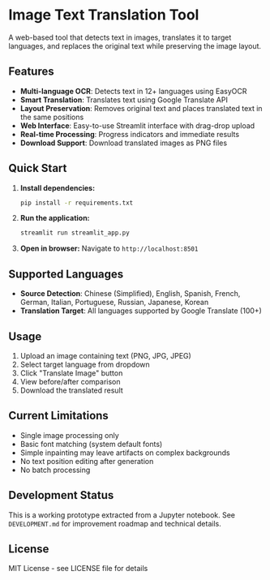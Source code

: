 # Image Text Translation Tool

A web-based tool that detects text in images, translates it to target languages, and replaces the original text while preserving the image layout.

## Features

- **Multi-language OCR**: Detects text in 12+ languages using EasyOCR
- **Smart Translation**: Translates text using Google Translate API
- **Layout Preservation**: Removes original text and places translated text in the same positions
- **Web Interface**: Easy-to-use Streamlit interface with drag-drop upload
- **Real-time Processing**: Progress indicators and immediate results
- **Download Support**: Download translated images as PNG files

## Quick Start

1. **Install dependencies:**
   ```bash
   pip install -r requirements.txt
   ```

2. **Run the application:**
   ```bash
   streamlit run streamlit_app.py
   ```

3. **Open in browser:** Navigate to `http://localhost:8501`

## Supported Languages

- **Source Detection**: Chinese (Simplified), English, Spanish, French, German, Italian, Portuguese, Russian, Japanese, Korean
- **Translation Target**: All languages supported by Google Translate (100+)

## Usage

1. Upload an image containing text (PNG, JPG, JPEG)
2. Select target language from dropdown
3. Click "Translate Image" button
4. View before/after comparison
5. Download the translated result

## Current Limitations

- Single image processing only
- Basic font matching (system default fonts)
- Simple inpainting may leave artifacts on complex backgrounds
- No text position editing after generation
- No batch processing

## Development Status

This is a working prototype extracted from a Jupyter notebook. See `DEVELOPMENT.md` for improvement roadmap and technical details.

## License

MIT License - see LICENSE file for details